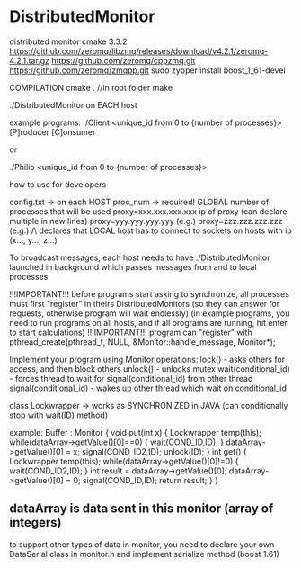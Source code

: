 # DistributedMonitor
distributed monitor
cmake 3.3.2
https://github.com/zeromq/libzmq/releases/download/v4.2.1/zeromq-4.2.1.tar.gz
https://github.com/zeromq/cppzmq.git
https://github.com/zeromq/zmqpp.git
sudo zypper install boost_1_61-devel

COMPILATION
cmake . //in root folder
make

./DistributedMonitor on EACH host


example programs:
./Client <unique_id from 0 to {number of processes}> [P]roducer [C]onsumer

or

./Philio <unique_id from 0 to {number of processes}>


how to use for developers

config.txt -> on each HOST
proc_num -> required! GLOBAL number of processes that will be used
proxy=xxx.xxx.xxx.xxx ip of proxy (can declare multiple in new lines)
proxy=yyy.yyy.yyy.yyy (e.g.)
proxy=zzz.zzz.zzz.zzz (e.g.)
/\ declares that LOCAL host has to connect to sockets on hosts with ip (x..., y..., z...)

To broadcast messages, each host needs to have ./DistributedMonitor launched in background which passes messages from and to local processes

!!!IMPORTANT!!! before programs start asking to synchronize, all processes must first "register" in theirs DistributedMonitors (so they can answer for requests, otherwise program will wait endlessly) (in example programs, you need to run programs on all hosts, and if all programs are running, hit enter to start calculations) !!!IMPORTANT!!!
program can "register" with pthread_create(pthread_t, NULL, &Monitor::handle_message, Monitor*);

Implement your program using Monitor operations:
lock() - asks others for access, and then block others
unlock() - unlocks mutex
wait(conditional_id) - forces thread to wait for signal(conditional_id) from other thread
signal(conditional_id) - wakes up other thread which wait on conditional_id

class Lockwrapper -> works as SYNCHRONIZED in JAVA (can conditionally stop with wait(ID) method)

example:
Buffer : Monitor {
	void put(int x) {
		Lockwrapper temp(this);
		while(dataArray->getValue()[0]==0) {
			wait(COND_ID,ID);
		}
		dataArray->getValue()[0] = x;
		signal(COND_ID2,ID);
		unlock(ID);
	}
	int get() {
		Lockwrapper temp(this);
		while(dataArray->getValue()[0]!=0) {
			wait(COND_ID2,ID);
		}
		int result = dataArray->getValue()[0];
		dataArray->getValue()[0] = 0;
		signal(COND_ID,ID);
		return result;
	}
}
## dataArray is data sent in this monitor (array of integers)

to support other types of data in monitor, you need to declare your own DataSerial class in monitor.h and implement serialize method (boost 1.61)

